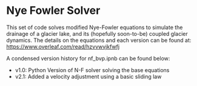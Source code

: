 # Nye Fowler Solver
This set of code solves modified Nye-Fowler equations to simulate the drainage of a glacier lake, and its (hopefully soon-to-be) coupled glacier dynamics. The details on the equations and each version can be found at: https://www.overleaf.com/read/hzvvwvjkfwfj

A condensed version history for nf_bvp.ipnb can be found below:

- v1.0: Python Version of N-F solver solving the base equations
- v2.1: Added a velocity adjustment using a basic sliding law 